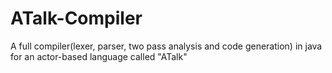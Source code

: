 # ATalk-Compiler
A full compiler(lexer, parser, two pass analysis and code generation) in java for an actor-based language called "ATalk"
